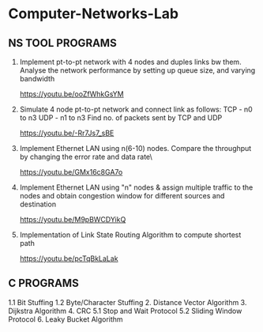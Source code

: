 # Computer-Networks-Lab

## NS TOOL PROGRAMS
1. Implement pt-to-pt network with 4 nodes and duples links bw them. Analyse the network performance by setting up queue size, and varying bandwidth
   
   https://youtu.be/ooZfWhkGsYM
    
2. Simulate 4 node pt-to-pt network and connect link as follows:
    TCP - n0 to n3
    UDP - n1 to n3
   Find no. of packets sent by TCP and UDP
   
   https://youtu.be/-Rr7Js7_sBE
3. Implement Ethernet LAN using n(6-10) nodes. Compare the throughput by changing the error rate and data rate\\
   
   https://youtu.be/GMx16c8GA7o
4. Implement Ethernet LAN using "n" nodes & assign multiple traffic to the nodes and obtain congestion window for different sources and destination
   
   https://youtu.be/M9pBWCDYikQ
5. Implementation of Link State Routing Algorithm to compute shortest path
   
   https://youtu.be/pcTqBkLaLak


## C PROGRAMS
1.1 Bit Stuffing
1.2 Byte/Character Stuffing 
2.  Distance Vector Algorithm
3.  Dijkstra Algorithm
4.  CRC
5.1 Stop and Wait Protocol
5.2 Sliding Window Protocol
6.  Leaky Bucket Algorithm
